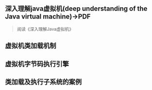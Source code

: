 ## 深入理解java虚拟机(deep understanding of the Java virtual machine)->PDF
> 阅读《深入理解Java虚拟机》


## 虚拟机类加载机制

## 虚拟机字节码执行引擎

## 类加载及执行子系统的案例